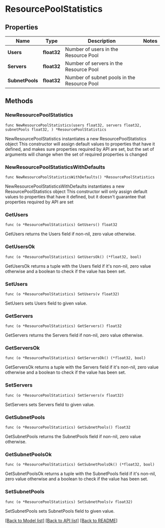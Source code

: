 # ResourcePoolStatistics

## Properties

Name | Type | Description | Notes
------------ | ------------- | ------------- | -------------
**Users** | **float32** | Number of users in the Resource Pool | 
**Servers** | **float32** | Number of servers in the Resource Pool | 
**SubnetPools** | **float32** | Number of subnet pools in the Resource Pool | 

## Methods

### NewResourcePoolStatistics

`func NewResourcePoolStatistics(users float32, servers float32, subnetPools float32, ) *ResourcePoolStatistics`

NewResourcePoolStatistics instantiates a new ResourcePoolStatistics object
This constructor will assign default values to properties that have it defined,
and makes sure properties required by API are set, but the set of arguments
will change when the set of required properties is changed

### NewResourcePoolStatisticsWithDefaults

`func NewResourcePoolStatisticsWithDefaults() *ResourcePoolStatistics`

NewResourcePoolStatisticsWithDefaults instantiates a new ResourcePoolStatistics object
This constructor will only assign default values to properties that have it defined,
but it doesn't guarantee that properties required by API are set

### GetUsers

`func (o *ResourcePoolStatistics) GetUsers() float32`

GetUsers returns the Users field if non-nil, zero value otherwise.

### GetUsersOk

`func (o *ResourcePoolStatistics) GetUsersOk() (*float32, bool)`

GetUsersOk returns a tuple with the Users field if it's non-nil, zero value otherwise
and a boolean to check if the value has been set.

### SetUsers

`func (o *ResourcePoolStatistics) SetUsers(v float32)`

SetUsers sets Users field to given value.


### GetServers

`func (o *ResourcePoolStatistics) GetServers() float32`

GetServers returns the Servers field if non-nil, zero value otherwise.

### GetServersOk

`func (o *ResourcePoolStatistics) GetServersOk() (*float32, bool)`

GetServersOk returns a tuple with the Servers field if it's non-nil, zero value otherwise
and a boolean to check if the value has been set.

### SetServers

`func (o *ResourcePoolStatistics) SetServers(v float32)`

SetServers sets Servers field to given value.


### GetSubnetPools

`func (o *ResourcePoolStatistics) GetSubnetPools() float32`

GetSubnetPools returns the SubnetPools field if non-nil, zero value otherwise.

### GetSubnetPoolsOk

`func (o *ResourcePoolStatistics) GetSubnetPoolsOk() (*float32, bool)`

GetSubnetPoolsOk returns a tuple with the SubnetPools field if it's non-nil, zero value otherwise
and a boolean to check if the value has been set.

### SetSubnetPools

`func (o *ResourcePoolStatistics) SetSubnetPools(v float32)`

SetSubnetPools sets SubnetPools field to given value.



[[Back to Model list]](../README.md#documentation-for-models) [[Back to API list]](../README.md#documentation-for-api-endpoints) [[Back to README]](../README.md)



